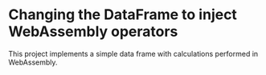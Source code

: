 # Changing the DataFrame to inject WebAssembly operators

This project implements a simple data frame with calculations performed in
WebAssembly.
